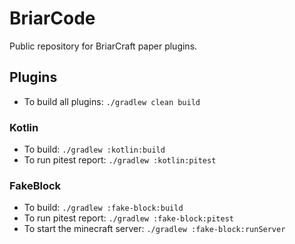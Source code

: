 # BriarCode
Public repository for BriarCraft paper plugins.

## Plugins

* To build all plugins: `./gradlew clean build`

### Kotlin

* To build: `./gradlew :kotlin:build`
* To run pitest report: `./gradlew :kotlin:pitest`

### FakeBlock

* To build: `./gradlew :fake-block:build`
* To run pitest report: `./gradlew :fake-block:pitest`
* To start the minecraft server: `./gradlew :fake-block:runServer`

